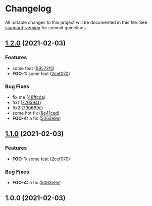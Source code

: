 # Changelog

All notable changes to this project will be documented in this file. See [standard-version](https://github.com/conventional-changelog/standard-version) for commit guidelines.

## [1.2.0](https://www.github.com/bteng22/release-test/compare/v1.1.1...v1.2.0) (2021-02-03)


### Features

* some feat ([99572f5](https://www.github.com/bteng22/release-test/commit/99572f51bab8e348e30b797b1e2f3c6cc6f5105c))
* **FOO-1:** some feat ([2cef070](https://www.github.com/bteng22/release-test/commit/2cef070003b4e00662fe0ddc09b69be986c2c440))


### Bug Fixes

* fix me ([48ffcda](https://www.github.com/bteng22/release-test/commit/48ffcda8ec65adea06115d58dcd7b0ce4deaa98e))
* fix1 ([776594f](https://www.github.com/bteng22/release-test/commit/776594ffa4eb107779dd5a6220790fa468c75f74))
* fix2 ([790669c](https://www.github.com/bteng22/release-test/commit/790669ca799ec2da34c0d009cbd4d6c0b0b80013))
* some hot fix ([8e41ced](https://www.github.com/bteng22/release-test/commit/8e41ced0dd704407064a33cacdd2f3f82b3c1207))
* **FOO-4:** a fix ([5063e9e](https://www.github.com/bteng22/release-test/commit/5063e9eceaf026ae052a5660db6fbc04da567aed))

## [1.1.0](https://github.com/bteng22/release-test/compare/v1.0.0...v1.1.0) (2021-02-03)


### Features

* **FOO-1:** some feat ([2cef070](https://github.com/bteng22/release-test/commit/2cef070003b4e00662fe0ddc09b69be986c2c440))


### Bug Fixes

* **FOO-4:** a fix ([5063e9e](https://github.com/bteng22/release-test/commit/5063e9eceaf026ae052a5660db6fbc04da567aed))

## 1.0.0 (2021-02-03)
